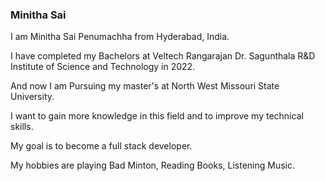 ### Minitha Sai

I am Minitha Sai Penumachha from Hyderabad, India. 

I have completed my Bachelors at Veltech Rangarajan Dr. Sagunthala R&D Institute of Science and Technology in 2022.

And now I am Pursuing my master's at North West Missouri State University.

I want to gain more knowledge in this field and to improve my technical skills.

My goal is to become a full stack developer.

My hobbies are playing Bad Minton, Reading Books, Listening Music.

